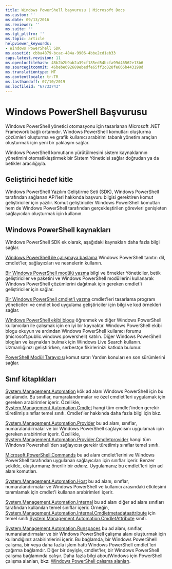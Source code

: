 ```yaml
---
title: Windows PowerShell başvurusu | Microsoft Docs
ms.custom: ''
ms.date: 09/13/2016
ms.reviewer: ''
ms.suite: ''
ms.tgt_pltfrm: ''
ms.topic: article
helpviewer_keywords:
- Windows PowerShell SDK
ms.assetid: cbba4879-bcac-484a-9906-4bbe2cd1eb33
caps.latest.revision: 11
ms.openlocfilehash: 48b2b2b9ab2a39cf185ed54bcfa99d46562e13b6
ms.sourcegitcommit: 46bebe692689ebedfe65ff2c828fe666b443198d
ms.translationtype: MT
ms.contentlocale: tr-TR
ms.lasthandoff: 07/10/2019
ms.locfileid: "67733743"
---
```

# <a name="windows-powershell-reference"></a>Windows PowerShell Başvurusu

Windows PowerShell yönetici otomasyonu için tasarlanan Microsoft .NET Framework bağlı ortamıdır. Windows PowerShell komutları oluşturma çözümleri oluşturma ve grafik kullanıcı arabirimi tabanlı yönetim araçları oluşturmak için yeni bir yaklaşım sağlar.

Windows PowerShell komutların yürütülmesini sistem kaynaklarının yönetimini otomatikleştirmek bir Sistem Yöneticisi sağlar doğrudan ya da betikler aracılığıyla.

## <a name="developer-audience"></a>Geliştirici hedef kitle

Windows PowerShell Yazılım Geliştirme Seti (SDK), Windows PowerShell tarafından sağlanan API'leri hakkında başvuru bilgisi gerektiren komut geliştiriciler için yazılır. Komut geliştiriciler Windows PowerShell komutları hem de Windows PowerShell tarafından gerçekleştirilen görevleri genişleten sağlayıcıları oluşturmak için kullanın.

## <a name="windows-powershell-resources"></a>Windows PowerShell kaynakları

Windows PowerShell SDK ek olarak, aşağıdaki kaynakları daha fazla bilgi sağlar.

[Windows PowerShell ile çalışmaya başlama](/powershell/scripting/getting-started/getting-started-with-windows-powershell) Windows PowerShell tanıtır: dil, cmdlet'ler, sağlayıcıları ve nesnelerin kullanın.

[Bir Windows PowerShell modülü yazma](./module/writing-a-windows-powershell-module.md) bilgi ve örnekler Yöneticiler, betik geliştiriciler ve paketini ve Windows PowerShell modüllerini kullanarak Windows PowerShell çözümlerini dağıtmak için gereken cmdlet'i geliştiriciler için sağlar.

[Bir Windows PowerShell cmdlet'i yazma](./cmdlet/writing-a-windows-powershell-cmdlet.md) cmdlet'leri tasarlama program yöneticileri ve cmdlet kod uygulama geliştiriciler için bilgi ve kod örnekleri sağlar.

[Windows PowerShell ekibi blogu](https://blogs.msdn.microsoft.com/PowerShell/) öğrenmek ve diğer Windows PowerShell kullanıcıları ile çalışmak için en iyi bir kaynaktır. Windows PowerShell ekibi blogu okuyun ve ardından Windows PowerShell kullanıcı forumu (microsoft.public.windows.powershell) katılın. Diğer Windows PowerShell blogları ve kaynakları bulmak için Windows Live Search kullanın. Uzmanlığınızı geliştirirken, serbestçe fikirlerinizi katkıda bulunur.

[PowerShell Modül Tarayıcısı](/powershell/module/) komut satırı Yardım konuları en son sürümlerini sağlar.

## <a name="class-libraries"></a>Sınıf kitaplıkları

[System.Management.Automation](/dotnet/api/System.Management.Automation) kök ad alanı Windows PowerShell için bu ad alanıdır. Bu sınıflar, numaralandırmalar ve özel cmdlet'leri uygulamak için gereken arabirimler içerir. Özellikle, [System.Management.Automation.Cmdlet](/dotnet/api/System.Management.Automation.Cmdlet) hangi tüm cmdlet'inden gerekir türetilmiş sınıflar temel sınıfı. Cmdlet'ler hakkında daha fazla bilgi için bkz.

[System.Management.Automation.Provider](/dotnet/api/System.Management.Automation.Provider) bu ad alanı, sınıflar, numaralandırmalar ve bir Windows PowerShell sağlayıcısını uygulamak için gereken arabirimler içerir. Özellikle, [System.Management.Automation.Provider.Cmdletprovider](/dotnet/api/System.Management.Automation.Provider.CmdletProvider) hangi tüm Windows Powershell'den sağlayıcısı gerekir türetilmiş sınıflar temel sınıfı.

[Microsoft.PowerShell.Commands](/dotnet/api/Microsoft.PowerShell.Commands) bu ad alanı cmdlet'lerini ve Windows PowerShell tarafından uygulanan sağlayıcıları için sınıflar içerir. Benzer şekilde, oluşturmanız önerilir bir *adınız*. Uygulamanız bu cmdlet'leri için ad alanı komutları.

[System.Management.Automation.Host](/dotnet/api/System.Management.Automation.Host) bu ad alanı, sınıflar, numaralandırmalar ve Windows PowerShell ve kullanıcı arasındaki etkileşimi tanımlamak için cmdlet'i kullanan arabirimleri içerir.

[System.Management.Automation.Internal](/dotnet/api/System.Management.Automation.Internal) bu ad alanı diğer ad alanı sınıfları tarafından kullanılan temel sınıflar içerir. Örneğin, [System.Management.Automation.Internal.Cmdletmetadataattribute](/dotnet/api/System.Management.Automation.Internal.CmdletMetadataAttribute) için temel sınıfı [System.Management.Automation.CmdletAttribute](/dotnet/api/System.Management.Automation.CmdletAttribute) sınıfı.

[System.Management.Automation.Runspaces](/dotnet/api/System.Management.Automation.Runspaces) bu ad alanı, sınıflar, numaralandırmalar ve bir Windows PowerShell çalışma alanı oluşturmak için kullandığınız arabirimlerini içerir. Bu bağlamda, bir Windows PowerShell çalışma, bir veya daha fazla işlem hattı Windows PowerShell cmdlet'leri çağırma bağlamdır. Diğer bir deyişle, cmdlet'ler, bir Windows PowerShell çalışma bağlamında çalışır. Daha fazla bilgi aboutWindows için PowerShell çalışma alanları, bkz: [Windows PowerShell çalışma alanları](https://msdn.microsoft.com/en-us/a1582cfe-f06d-4aff-adc6-71f49a860ce9).
